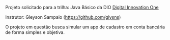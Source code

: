 Projeto solicitado para a trilha: Java Básico da DIO [Digital Innovation One](https://www.dio.me/)


Instrutor: Gleyson Sampaio (https://github.com/glysns)

O projeto em questão busca simular um app de cadastro em conta bancária de forma simples e objetiva.